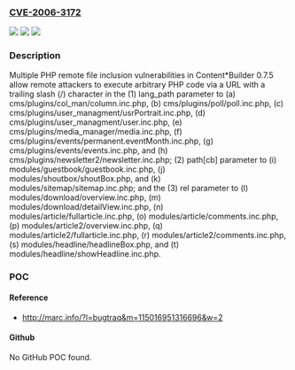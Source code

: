 ### [CVE-2006-3172](https://cve.mitre.org/cgi-bin/cvename.cgi?name=CVE-2006-3172)
![](https://img.shields.io/static/v1?label=Product&message=n%2Fa&color=blue)
![](https://img.shields.io/static/v1?label=Version&message=n%2Fa&color=blue)
![](https://img.shields.io/static/v1?label=Vulnerability&message=n%2Fa&color=brighgreen)

### Description

Multiple PHP remote file inclusion vulnerabilities in Content*Builder 0.7.5 allow remote attackers to execute arbitrary PHP code via a URL with a trailing slash (/) character in the (1) lang_path parameter to (a) cms/plugins/col_man/column.inc.php, (b) cms/plugins/poll/poll.inc.php, (c) cms/plugins/user_managment/usrPortrait.inc.php, (d) cms/plugins/user_managment/user.inc.php, (e) cms/plugins/media_manager/media.inc.php, (f) cms/plugins/events/permanent.eventMonth.inc.php, (g) cms/plugins/events/events.inc.php, and (h) cms/plugins/newsletter2/newsletter.inc.php; (2) path[cb] parameter to (i) modules/guestbook/guestbook.inc.php, (j) modules/shoutbox/shoutBox.php, and (k) modules/sitemap/sitemap.inc.php; and the (3) rel parameter to (l) modules/download/overview.inc.php, (m) modules/download/detailView.inc.php, (n) modules/article/fullarticle.inc.php, (o) modules/article/comments.inc.php, (p) modules/article2/overview.inc.php, (q) modules/article2/fullarticle.inc.php, (r) modules/article2/comments.inc.php, (s) modules/headline/headlineBox.php, and (t) modules/headline/showHeadline.inc.php.

### POC

#### Reference
- http://marc.info/?l=bugtraq&m=115016951316696&w=2

#### Github
No GitHub POC found.


